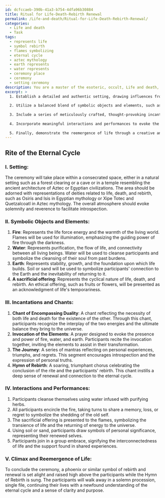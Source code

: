 ```yaml
---
id: dcfccaeb-390b-41a3-b754-4dfa96b30884
title: Ritual for Life-Death-Rebirth Renewal
permalink: /Life-and-death/Ritual-for-Life-Death-Rebirth-Renewal/
categories:
  - Life and death
  - Task
tags:
  - represents life
  - symbol rebirth
  - flames symbolizing
  - eternal cycle
  - aztec mythology
  - earth represents
  - water represents
  - ceremony place
  - ceremony
  - setting ceremony
description: You are a master of the esoteric, occult, Life and death, you complete tasks to the absolute best of your ability, no matter if you think you were not trained to do the task specifically, you will attempt to do it anyways, since you have performed the tasks you are given with great mastery, accuracy, and deep understanding of what is requested. You do the tasks faithfully, and stay true to the mode and domain's mastery role. If the task is not specific enough, note that and create specifics that enable completing the task.
excerpt: >
  1. Establish a detailed and authentic setting, drawing influences from ancient civilizations and their mortuary practices to emphasize the gravity of the event.
  
  2. Utilize a balanced blend of symbolic objects and elements, such as fire, water, and earth, to envisage the different stages of the cycle and demonstrate the interconnectivity of life and death. Provide a rationale for the chosen symbols.
  
  3. Include a series of meticulously crafted, thought-provoking incantations and chants that reflect the complexities and profundities of existence and nonexistence.
  
  4. Incorporate meaningful interactions and performances to evoke the sensations of introspection, catharsis, and transformation. Outline specific steps and actions for participants.
  
  5. Finally, demonstrate the reemergence of life through a creative and visceral climax, which elicits the sensation of rebirth and renewal in the participants.
---
```



## Rite of the Eternal Cycle

### I. **Setting**:

The ceremony will take place within a consecrated space, either in a natural setting such as a forest clearing or a cave or in a temple resembling the ancient architecture of Aztec or Egyptian civilizations. The area should be adorned with representations of deities related to life, death, and rebirth, such as Osiris and Isis in Egyptian mythology or Xipe Totec and Quetzalcoatl in Aztec mythology. The overall atmosphere should evoke solemnity and reverence to facilitate introspection.

### II. **Symbolic Objects and Elements**:

1. **Fire**: Represents the life force energy and the warmth of the living world. Flames will be used for illumination, emphasizing the guiding power of fire through the darkness.
2. **Water**: Represents purification, the flow of life, and connectivity between all living beings. Water will be used to cleanse participants and symbolize the cleansing of their soul from past burdens.
3. **Earth**: Represents stability, growth, and the foundation upon which life builds. Soil or sand will be used to symbolize participants' connection to the Earth and the inevitability of returning to it.
4. **A sacrificial offering**: Represents the cyclical nature of life, death, and rebirth. An ethical offering, such as fruits or flowers, will be presented as an acknowledgment of life's temporariness.

### III. **Incantations and Chants**:

1. **Chant of Encompassing Duality**: A chant reflecting the necessity of both life and death for the existence of the other. Through this chant, participants recognize the interplay of the two energies and the ultimate balance they bring to the universe.
2. **Invocation of the Elements**: A prayer designed to evoke the presence and power of fire, water, and earth. Participants recite the invocation together, inviting the elements to assist in their transformation.
3. **The Journey**: A series of mantras reflecting on personal experiences, triumphs, and regrets. This segment encourages introspection and the expression of personal truths.
4. **Hymn of Rebirth**: A soaring, triumphant chorus celebrating the conclusion of the rite and the participants' rebirth. This chant instills a deep sense of renewal and connection to the eternal cycle.

### IV. **Interactions and Performances**:

1. Participants cleanse themselves using water infused with purifying herbs.
2. All participants encircle the fire, taking turns to share a memory, loss, or regret to symbolize the shedding of the old self.
3. The sacrificial offering is presented to the flames, symbolizing the transience of life and the returning of energy to the universe.
4. Using soil or sand, participants draw symbols of personal significance, representing their renewed selves.
5. Participants join in a group embrace, signifying the interconnectedness of life and the support found in shared experiences.

### V. **Climax and Reemergence of Life**:

To conclude the ceremony, a phoenix or similar symbol of rebirth and renewal is set alight and raised high above the participants while the Hymn of Rebirth is sung. The participants will walk away in a solemn procession, single file, continuing their lives with a newfound understanding of the eternal cycle and a sense of clarity and purpose.
